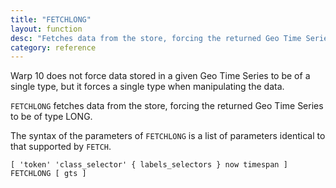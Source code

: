 ```yaml
---
title: "FETCHLONG"
layout: function
desc: "Fetches data from the store, forcing the returned Geo Time Series to be of type LONG."
category: reference
---
```


Warp 10 does not force data stored in a given Geo Time Series to be of a single type, but it forces a single type when manipulating the data.

`FETCHLONG` fetches data from the store, forcing the returned Geo Time Series to be of type LONG.

The syntax of the parameters of `FETCHLONG` is a list of parameters identical to that supported by  `FETCH`.

```
[ 'token' 'class_selector' { labels_selectors } now timespan ]  FETCHLONG [ gts ]
```
